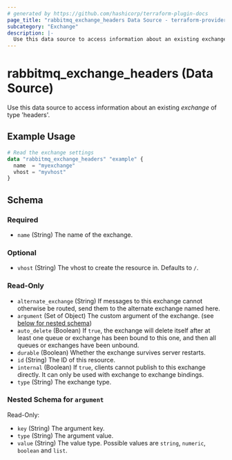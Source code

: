 ```yaml
---
# generated by https://github.com/hashicorp/terraform-plugin-docs
page_title: "rabbitmq_exchange_headers Data Source - terraform-provider-rabbitmq"
subcategory: "Exchange"
description: |-
  Use this data source to access information about an existing exchange of type 'headers'.
---
```


# rabbitmq_exchange_headers (Data Source)

Use this data source to access information about an existing _exchange_ of type 'headers'.

## Example Usage

```terraform
# Read the exchange settings
data "rabbitmq_exchange_headers" "example" {
  name  = "myexchange"
  vhost = "myvhost"
}
```

<!-- schema generated by tfplugindocs -->
## Schema

### Required

- `name` (String) The name of the exchange.

### Optional

- `vhost` (String) The vhost to create the resource in. Defaults to `/`.

### Read-Only

- `alternate_exchange` (String) If messages to this exchange cannot otherwise be routed, send them to the alternate exchange named here.
- `argument` (Set of Object) The custom argument of the exchange. (see [below for nested schema](#nestedatt--argument))
- `auto_delete` (Boolean) If `true`, the exchange will delete itself after at least one queue or exchange has been bound to this one, and then all queues or exchanges have been unbound.
- `durable` (Boolean) Whether the exchange survives server restarts.
- `id` (String) The ID of this resource.
- `internal` (Boolean) If `true`, clients cannot publish to this exchange directly. It can only be used with exchange to exchange bindings.
- `type` (String) The exchange type.

<a id="nestedatt--argument"></a>
### Nested Schema for `argument`

Read-Only:

- `key` (String) The argument key.
- `type` (String) The argument value.
- `value` (String) The value type. Possible values are `string`, `numeric`, `boolean` and `list`.
